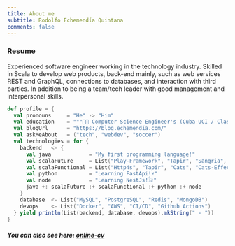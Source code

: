 ```yaml
---
title: About me 
subtitle: Rodolfo Echemendía Quintana 
comments: false
---
```


### Resume

Experienced software engineer working in the technology industry. Skilled in Scala to develop web products, back-end
mainly, such as web services REST and GraphQL, connections to databases, and interaction with third parties. In addition
to being a team/tech leader with good management and interpersonal skills.

```scala
def profile = {
  val pronouns     = "He" -> "Him"
  val education    = """👨‍🎓 Computer Science Engineer's (Cuba-UCI / Class of 2011)"""
  val blogUrl      = "https://blog.echemendía.com/"
  val askMeAbout   = ("tech", "webdev", "soccer")
  val technologies = for {
    backend   <- {
      val java            = "My first programming language!"
      val scalaFuture     = List("Play-Framework", "Tapir", "Sangria", "Slick")
      val scalaFunctional = List("Http4s", "Tapir", "Cats", "Cats-Effect", "Monix-Task")
      val python          = "Learning FastApi!⚡"
      val node            = "Learning NestJs!𓃠"
      java +: scalaFuture :+ scalaFunctional :+ python :+ node
    }
    database  <- List("MySQL", "PostgreSQL", "Redis", "MongoDB")
    devops    <- List("Docker", "AWS", "CI/CD", "Github Actions")
  } yield println(List(backend, database, devops).mkString(" - "))
}
```

##### You can also see here: [online-cv](https://blog.echemendía.com/online-cv/)
